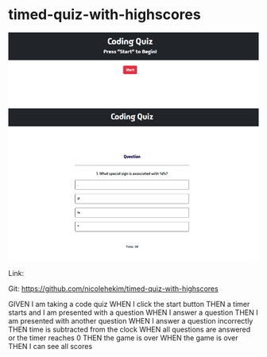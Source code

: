 # timed-quiz-with-highscores
![alt text](image.png)
![alt text](image-1.png)

Link: 

Git: https://github.com/nicolehekim/timed-quiz-with-highscores

GIVEN I am taking a code quiz
WHEN I click the start button
THEN a timer starts and I am presented with a question
WHEN I answer a question
THEN I am presented with another question
WHEN I answer a question incorrectly
THEN time is subtracted from the clock
WHEN all questions are answered or the timer reaches 0
THEN the game is over
WHEN the game is over
THEN I can see all scores